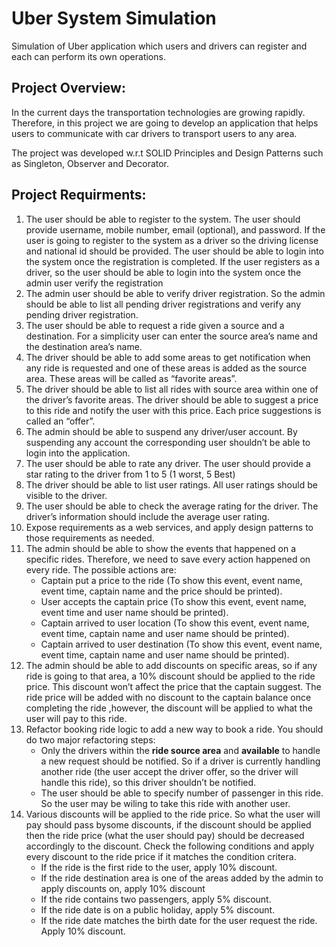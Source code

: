 # Uber System Simulation
Simulation of Uber application which users and drivers can register and each can perform its own operations.

## Project Overview:
In the current days the transportation technologies are growing rapidly. Therefore, in this project we are going to develop an application that helps users to communicate with car drivers to transport users to any area.

The project was developed w.r.t SOLID Principles and Design Patterns such as Singleton, Observer and Decorator.

## Project Requirments:
1. The user should be able to register to the system. The user should provide username, mobile number, email (optional), and password. If the user is going to register to the system as a driver so the driving license and national id should be provided. The user should be able to login into the system once the registration is completed. If the user registers as a driver, so the user should be able to login into the system once the admin user verify the registration
2. The admin user should be able to verify driver registration. So the admin should be able to list all pending driver registrations and verify any pending driver registration.
3. The user should be able to request a ride given a source and a destination. For a simplicity user can enter the source area’s name and the destination area’s name.
4. The driver should be able to add some areas to get notification when any ride is requested and one of these areas is added as the source area. These areas will be called as “favorite areas”.
5. The driver should be able to list all rides with source area within one of the driver’s favorite areas. The driver should be able to suggest a price to this ride and notify the user with this price. Each price suggestions is called an “offer”.
6. The admin should be able to suspend any driver/user account. By suspending any account the corresponding user shouldn’t be able to login into the application.
7. The user should be able to rate any driver. The user should provide a star rating to the driver from 1 to 5 (1 worst, 5 Best)
8. The driver should be able to list user ratings. All user ratings should be visible to the driver.
9. The user should be able to check the average rating for the driver. The driver’s information should include the average user rating.
10. Expose requirements as a web services, and apply design patterns to those requirements as needed.
11. The admin should be able to show the events that happened on a specific rides. Therefore, we need to save every action happened on every ride. The possible actions are:
    - Captain put a price to the ride (To show this event, event name, event time, captain name and the price should be printed).
    - User accepts the captain price (To show this event, event name, event time and user name should be printed).
    - Captain arrived to user location (To show this event, event name, event time, captain name and user name should be printed).
    - Captain arrived to user destination (To show this event, event name, event time, captain name and user name should be printed).
12. The admin should be able to add discounts on specific areas, so if any ride is going to that area, a 10% discount should be applied to the ride price. This discount won’t affect the price that the captain suggest. The ride price will be added with no discount to the captain balance once completing the ride ,however, the discount will be applied to what the user will pay to this ride.
13. Refactor booking ride logic to add a new way to book a ride. You should do two major refactoring steps:
    - Only the drivers within the **ride source area** and **available** to handle a new request should be notified. So if a driver is currently handling another ride (the user accept the driver offer, so the driver will handle this ride), so this driver shouldn’t be notified.
    - The user should be able to specify number of passenger in this ride. So the user may be wiling to take this ride with another user.
14. Various discounts will be applied to the ride price. So what the user will pay should pass bysome discounts, if the discount should be applied then the ride price (what the user should pay) should be decreased accordingly to the discount. Check the following conditions and apply every discount to the ride price if it matches the condition critera.
    - If the ride is the first ride to the user, apply 10% discount.
    - If the ride destination area is one of the areas added by the admin to apply discounts on, apply 10% discount
    - If the ride contains two passengers, apply 5% discount.
    - If the ride date is on a public holiday, apply 5% discount.
    - If the ride date matches the birth date for the user request the ride. Apply 10% discount.
